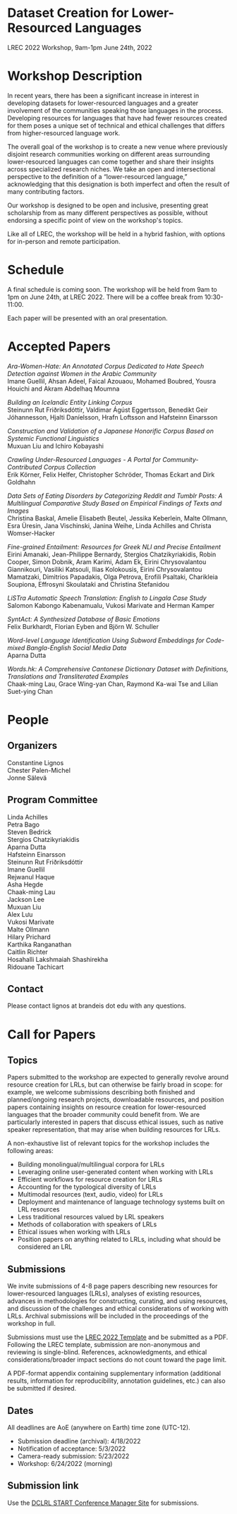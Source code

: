 # Dataset Creation for Lower-Resourced Languages

LREC 2022 Workshop, 9am-1pm June 24th, 2022

# Workshop Description

In recent years, there has been a significant increase in interest in developing datasets for lower-resourced languages and a greater involvement of the communities speaking those languages in the process. Developing resources for languages that have had fewer resources created for them poses a unique set of technical and ethical challenges that differs from higher-resourced language work.

The overall goal of the workshop is to create a new venue where previously disjoint research communities working on different areas surrounding lower-resourced languages can come together and share their insights across specialized research niches. We take an open and intersectional perspective to the definition of a “lower-resourced language,” acknowledging that this designation is both imperfect and often the result of many contributing factors.

Our workshop is designed to be open and inclusive, presenting great scholarship from as many different perspectives as possible, without endorsing a specific point of view on the workshop's topics.

Like all of LREC, the workshop will be held in a hybrid fashion, with options for in-person and remote participation.


# Schedule

A final schedule is coming soon. The workshop will be held from 9am to 1pm on June 24th, at LREC 2022. There will be a coffee break from 10:30-11:00.

Each paper will be presented with an oral presentation.


# Accepted Papers

*Ara-Women-Hate: An Annotated Corpus Dedicated to Hate Speech Detection against Women in the Arabic Community*  
Imane Guellil, Ahsan Adeel, Faical Azouaou, Mohamed Boubred, Yousra Houichi and Akram Abdelhaq Moumna

*Building an Icelandic Entity Linking Corpus*  
Steinunn Rut Friðriksdóttir, Valdimar Ágúst Eggertsson, Benedikt Geir Jóhannesson, Hjalti Daníelsson, Hrafn Loftsson and Hafsteinn Einarsson

*Construction and Validation of a Japanese Honorific Corpus Based on Systemic Functional Linguistics*  
Muxuan Liu and Ichiro Kobayashi

*Crawling Under-Resourced Languages - A Portal for Community-Contributed Corpus Collection*  
Erik Körner, Felix Helfer, Christopher Schröder, Thomas Eckart and Dirk Goldhahn

*Data Sets of Eating Disorders by Categorizing Reddit and Tumblr Posts: A Multilingual Comparative Study Based on Empirical Findings of Texts and Images*  
Christina Baskal, Amelie Elisabeth Beutel, Jessika Keberlein, Malte Ollmann, Esra Üresin, Jana Vischinski, Janina Weihe, Linda Achilles and Christa Womser-Hacker

*Fine-grained Entailment: Resources for Greek NLI and Precise Entailment*  
Eirini Amanaki, Jean-Philippe Bernardy, Stergios Chatzikyriakidis, Robin Cooper, Simon Dobnik, Aram Karimi, Adam Ek, Eirini Chrysovalantou Giannikouri, Vasiliki Katsouli, Ilias Kolokousis, Eirini Chrysovalantou Mamatzaki, Dimitrios Papadakis, Olga Petrova, Erofili Psaltaki, Charikleia Soupiona, Effrosyni Skoulataki and Christina Stefanidou

*LiSTra Automatic Speech Translation: English to Lingala Case Study*  
Salomon Kabongo Kabenamualu, Vukosi Marivate and Herman Kamper

*SyntAct: A Synthesized Database of Basic Emotions*  
Felix Burkhardt, Florian Eyben and Björn W. Schuller

*Word-level Language Identification Using Subword Embeddings for Code-mixed Bangla-English Social Media Data*  
Aparna Dutta

*Words.hk: A Comprehensive Cantonese Dictionary Dataset with Definitions, Translations and Transliterated Examples*  
Chaak-ming Lau, Grace Wing-yan Chan, Raymond Ka-wai Tse and Lilian Suet-ying Chan

# People

## Organizers

Constantine Lignos  
Chester Palen-Michel  
Jonne Sälevä

## Program Committee

Linda Achilles  
Petra Bago  
Steven Bedrick  
Stergios Chatzikyriakidis  
Aparna Dutta  
Hafsteinn Einarsson  
Steinunn Rut Friðriksdóttir  
Imane Guellil  
Rejwanul Haque  
Asha Hegde  
Chaak-ming Lau  
Jackson Lee  
Muxuan Liu  
Alex Lưu  
Vukosi Marivate  
Malte Ollmann  
Hilary Prichard  
Karthika Ranganathan  
Caitlin Richter  
Hosahalli Lakshmaiah Shashirekha  
Ridouane Tachicart

## Contact

Please contact lignos at brandeis dot edu with any questions.


# Call for Papers

## Topics

Papers submitted to the workshop are expected to generally revolve around resource creation for LRLs, but can otherwise be fairly broad in scope: for example, we welcome submissions describing both finished and planned/ongoing research projects, downloadable resources, and position papers containing insights on resource creation for lower-resourced languages that the broader community could benefit from. We are particularly interested in papers that discuss ethical issues, such as native speaker representation, that may arise when building resources for LRLs.

A non-exhaustive list of relevant topics for the workshop includes the following areas:

* Building monolingual/multilingual corpora for LRLs
* Leveraging online user-generated content when working with LRLs
* Efficient workflows for resource creation for LRLs
* Accounting for the typological diversity of LRLs
* Multimodal resources (text, audio, video) for LRLs
* Deployment and maintenance of language technology systems built on LRL resources
* Less traditional resources valued by LRL speakers
* Methods of collaboration with speakers of LRLs
* Ethical issues when working with LRLs
* Position papers on anything related to LRLs, including what should be considered an LRL

## Submissions

We invite submissions of 4-8 page papers describing new resources for lower-resourced languages (LRLs), analyses of existing resources, advances in methodologies for constructing, curating, and using resources, and discussion of the challenges and ethical considerations of working with LRLs. Archival submissions will be included in the proceedings of the workshop in full.

Submissions must use the [LREC 2022 Template](https://lrec2022.lrec-conf.org/en/submission2022/authors-kit/) and be submitted as a PDF.
Following the LREC template, submission are non-anonymous and reviewing is single-blind.
References, acknowledgments, and ethical considerations/broader impact sections do not count toward the page limit.

A PDF-format appendix containing supplementary information (additional results, information for reproducibility, annotation guidelines, etc.) can also be submitted if desired.


## Dates

All deadlines are AoE (anywhere on Earth) time zone (UTC-12).

* Submission deadline (archival): 4/18/2022
* Notification of acceptance: 5/3/2022
* Camera-ready submission: 5/23/2022
* Workshop: 6/24/2022 (morning)


## Submission link

Use the [DCLRL START Conference Manager Site](https://www.softconf.com/lrec2022/DataLRL/) for submissions.


